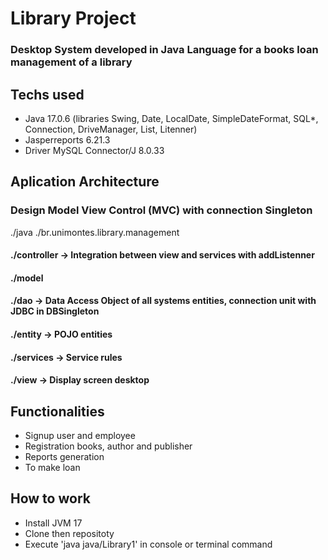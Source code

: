 # Library Project
### Desktop System developed in Java Language for a books loan management of a library

## Techs used
- Java 17.0.6 (libraries Swing, Date, LocalDate, SimpleDateFormat, SQL*, Connection, DriveManager, List, Litenner)
- Jasperreports 6.21.3
- Driver MySQL Connector/J 8.0.33

## Aplication Architecture
### Design Model View Control (MVC) with connection Singleton
./java
       ./br.unimontes.library.management
####          ./controller -> Integration between view and services with addListenner
####          ./model 
####              ./dao -> Data Access Object of all systems entities, connection unit with JDBC in DBSingleton
####              ./entity -> POJO entities
####              ./services -> Service rules
####          ./view -> Display screen desktop

## Functionalities
- Signup user and employee
- Registration books, author and publisher
- Reports generation
- To make loan
  
## How to work
- Install JVM 17
- Clone then repositoty
- Execute 'java java/Library1' in console or terminal command
